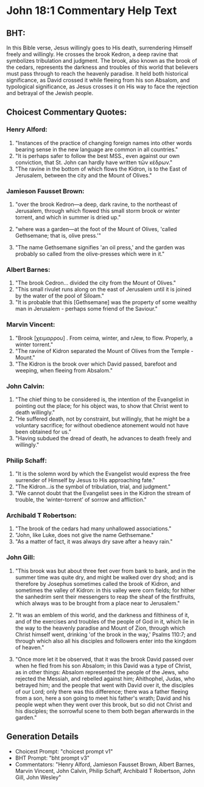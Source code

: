 # John 18:1 Commentary Help Text

## BHT:
In this Bible verse, Jesus willingly goes to His death, surrendering Himself freely and willingly. He crosses the brook Kedron, a deep ravine that symbolizes tribulation and judgment. The brook, also known as the brook of the cedars, represents the darkness and troubles of this world that believers must pass through to reach the heavenly paradise. It held both historical significance, as David crossed it while fleeing from his son Absalom, and typological significance, as Jesus crosses it on His way to face the rejection and betrayal of the Jewish people.

## Choicest Commentary Quotes:
### Henry Alford:
1. "Instances of the practice of changing foreign names into other words bearing sense in the new language are common in all countries." 
2. "It is perhaps safer to follow the best MSS., even against our own conviction, that St. John can hardly have written τῶν κέδρων." 
3. "The ravine in the bottom of which flows the Kidron, is to the East of Jerusalem, between the city and the Mount of Olives."

### Jamieson Fausset Brown:
1. "over the brook Kedron—a deep, dark ravine, to the northeast of Jerusalem, through which flowed this small storm brook or winter torrent, and which in summer is dried up." 

2. "where was a garden—at the foot of the Mount of Olives, 'called Gethsemane; that is, olive press.'" 

3. "The name Gethsemane signifies 'an oil press,' and the garden was probably so called from the olive-presses which were in it."

### Albert Barnes:
1. "The brook Cedron... divided the city from the Mount of Olives." 
2. "This small rivulet runs along on the east of Jerusalem until it is joined by the water of the pool of Siloam."
3. "It is probable that this [Gethsemane] was the property of some wealthy man in Jerusalem - perhaps some friend of the Saviour."

### Marvin Vincent:
1. "Brook [χειμαρρου] . From ceima, winter, and rJew, to flow. Properly, a winter torrent." 
2. "The ravine of Kidron separated the Mount of Olives from the Temple - Mount."
3. "The Kidron is the brook over which David passed, barefoot and weeping, when fleeing from Absalom."

### John Calvin:
1. "The chief thing to be considered is, the intention of the Evangelist in pointing out the place; for his object was, to show that Christ went to death willingly."
2. "He suffered death, not by constraint, but willingly, that he might be a voluntary sacrifice; for without obedience atonement would not have been obtained for us."
3. "Having subdued the dread of death, he advances to death freely and willingly."

### Philip Schaff:
1. "It is the solemn word by which the Evangelist would express the free surrender of Himself by Jesus to His approaching fate."
2. "The Kidron...is the symbol of tribulation, trial, and judgment."
3. "We cannot doubt that the Evangelist sees in the Kidron the stream of trouble, the ‘winter-torrent’ of sorrow and affliction."

### Archibald T Robertson:
1. "The brook of the cedars had many unhallowed associations." 
2. "John, like Luke, does not give the name Gethsemane." 
3. "As a matter of fact, it was always dry save after a heavy rain."

### John Gill:
1. "This brook was but about three feet over from bank to bank, and in the summer time was quite dry, and might be walked over dry shod; and is therefore by Josephus sometimes called the brook of Kidron, and sometimes the valley of Kidron: in this valley were corn fields; for hither the sanhedrim sent their messengers to reap the sheaf of the firstfruits, which always was to be brought from a place near to Jerusalem." 

2. "It was an emblem of this world, and the darkness and filthiness of it, and of the exercises and troubles of the people of God in it, which lie in the way to the heavenly paradise and Mount of Zion, through which Christ himself went, drinking 'of the brook in the way,' Psalms 110:7; and through which also all his disciples and followers enter into the kingdom of heaven."

3. "Once more let it be observed, that it was the brook David passed over when he fled from his son Absalom; in this David was a type of Christ, as in other things: Absalom represented the people of the Jews, who rejected the Messiah, and rebelled against him; Ahithophel, Judas, who betrayed him; and the people that went with David over it, the disciples of our Lord; only there was this difference; there was a father fleeing from a son, here a son going to meet his father's wrath; David and his people wept when they went over this brook, but so did not Christ and his disciples; the sorrowful scene to them both began afterwards in the garden."


## Generation Details
- Choicest Prompt: "choicest prompt v1"
- BHT Prompt: "bht prompt v3"
- Commentators: "Henry Alford, Jamieson Fausset Brown, Albert Barnes, Marvin Vincent, John Calvin, Philip Schaff, Archibald T Robertson, John Gill, John Wesley"
